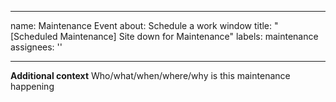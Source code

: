 
---
name: Maintenance Event
about: Schedule a work window
title: "[Scheduled Maintenance] Site down for Maintenance"
labels: maintenance
assignees: ''

---

<!--
start: 2021-08-24T13:00:00.220Z
end: 2021-08-24T14:00:00.220Z
expectedDown: google, hacker-news
-->

**Additional context**
Who/what/when/where/why is this maintenance happening
